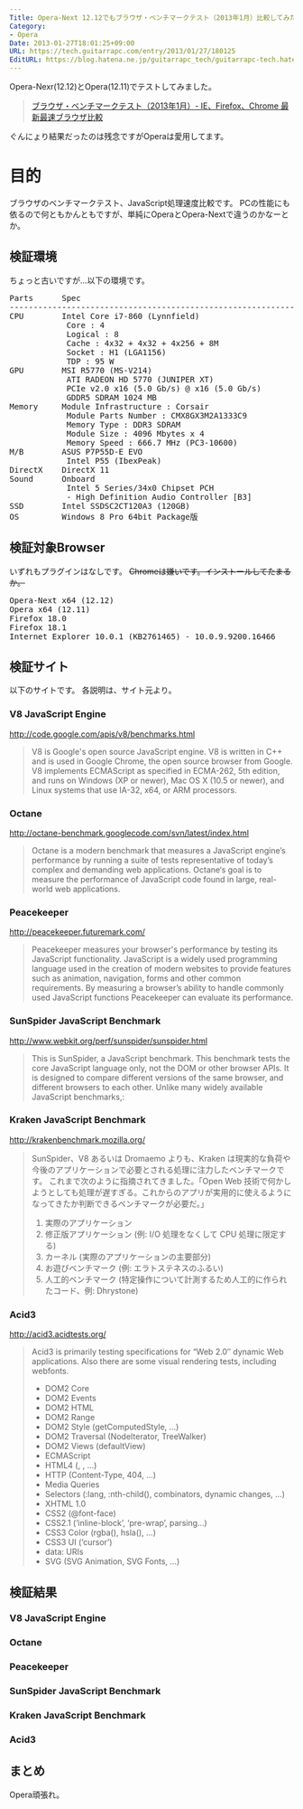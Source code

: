 ```yaml
---
Title: Opera-Next 12.12でもブラウザ・ベンチマークテスト（2013年1月）比較してみた
Category:
- Opera
Date: 2013-01-27T18:01:25+09:00
URL: https://tech.guitarrapc.com/entry/2013/01/27/180125
EditURL: https://blog.hatena.ne.jp/guitarrapc_tech/guitarrapc-tech.hatenablog.com/atom/entry/11696248318757675312
---
```


<p>Opera-Nexr(12.12)とOpera(12.11)でテストしてみました。</p>
<blockquote><a href="http://memorva.jp/internet/pc/browser_benchmark_ie_firefox_chrome_201301.php" target="_blank">ブラウザ・ベンチマークテスト（2013年1月）- IE、Firefox、Chrome 最新最速ブラウザ比較</a></blockquote>
<p>ぐんにょり結果だったのは残念ですがOperaは愛用してます。 </p>
<h1>目的</h1>
<p>ブラウザのベンチマークテスト、JavaScript処理速度比較です。 PCの性能にも依るので何ともかんともですが、単純にOperaとOpera-Nextで違うのかなーとか。</p>
<h2>検証環境</h2>
<p>ちょっと古いですが…以下の環境です。</p>
<pre class="brush: powershell">Parts      Spec
-------------------------------------------------------------------
CPU        Intel Core i7-860 (Lynnfield)
            Core : 4
            Logical : 8
            Cache : 4x32 + 4x32 + 4x256 + 8M
            Socket : H1 (LGA1156)
            TDP : 95 W
GPU        MSI R5770 (MS-V214)
            ATI RADEON HD 5770 (JUNIPER XT)
            PCIe v2.0 x16 (5.0 Gb/s) @ x16 (5.0 Gb/s)
            GDDR5 SDRAM 1024 MB
Memory     Module Infrastructure : Corsair
            Module Parts Number : CMX8GX3M2A1333C9
            Memory Type : DDR3 SDRAM
            Module Size : 4096 Mbytes x 4
            Memory Speed : 666.7 MHz (PC3-10600)
M/B        ASUS P7P55D-E EVO
            Intel P55 (IbexPeak)
DirectX    DirectX 11
Sound      Onboard
            Intel 5 Series/34x0 Chipset PCH
            - High Definition Audio Controller [B3]
SSD        Intel SSDSC2CT120A3 (120GB)
OS         Windows 8 Pro 64bit Package版
</pre>
<h2>検証対象Browser</h2>
<p>いずれもプラグインはなしです。 <del datetime="2013-01-27T18:51:51+00:00">Chromeは嫌いです。インストールしてたまるか。</del></p>
<pre class="brush: powershell">Opera-Next x64 (12.12)
Opera x64 (12.11)
Firefox 18.0
Firefox 18.1
Internet Explorer 10.0.1 (KB2761465) - 10.0.9.9200.16466
</pre>
<h2>検証サイト</h2>
<p>以下のサイトです。 各説明は、サイト元より。</p>
<h3>V8 JavaScript Engine</h3>
<p><a href="http://code.google.com/apis/v8/benchmarks.html" target="_blank">http://code.google.com/apis/v8/benchmarks.html</a></p>
<blockquote>V8 is Google's open source JavaScript engine. V8 is written in C++ and is used in Google Chrome, the open source browser from Google. V8 implements ECMAScript as specified in ECMA-262, 5th edition, and runs on Windows (XP or newer), Mac OS X (10.5 or newer), and Linux systems that use IA-32, x64, or ARM processors.</blockquote>
<h3>Octane</h3>
<p><a href="http://octane-benchmark.googlecode.com/svn/latest/index.html" target="_blank">http://octane-benchmark.googlecode.com/svn/latest/index.html</a></p>
<blockquote>Octane is a modern benchmark that measures a JavaScript engine’s performance by running a suite of tests representative of today’s complex and demanding web applications. Octane‘s goal is to measure the performance of JavaScript code found in large, real-world web applications.</blockquote>
<h3>Peacekeeper</h3>
<p><a href="http://peacekeeper.futuremark.com/" target="_blank">http://peacekeeper.futuremark.com/</a></p>
<blockquote>Peacekeeper measures your browser's performance by testing its JavaScript functionality. JavaScript is a widely used programming language used in the creation of modern websites to provide features such as animation, navigation, forms and other common requirements. By measuring a browser’s ability to handle commonly used JavaScript functions Peacekeeper can evaluate its performance.</blockquote>
<h3>SunSpider JavaScript Benchmark</h3>
<p><a href="http://www.webkit.org/perf/sunspider/sunspider.html" target="_blank">http://www.webkit.org/perf/sunspider/sunspider.html</a></p>
<blockquote>This is SunSpider, a JavaScript benchmark. This benchmark tests the core JavaScript language only, not the DOM or other browser APIs. It is designed to compare different versions of the same browser, and different browsers to each other. Unlike many widely available JavaScript benchmarks,:</blockquote>
<h3>Kraken JavaScript Benchmark</h3>
<p><a href="http://krakenbenchmark.mozilla.org/" target="_blank">http://krakenbenchmark.mozilla.org/</a></p>
<blockquote>SunSpider、V8 あるいは Dromaemo よりも、Kraken は現実的な負荷や今後のアプリケーションで必要とされる処理に注力したベンチマークです。 これまで次のように指摘されてきました。「Open Web 技術で何かしようとしても処理が遅すぎる。これからのアプリが実用的に使えるようになってきたか判断できるベンチマークが必要だ。」
<ol>
<li>実際のアプリケーション</li>
<li>修正版アプリケーション (例: I/O 処理をなくして CPU 処理に限定する)</li>
<li>カーネル (実際のアプリケーションの主要部分)</li>
<li>お遊びベンチマーク (例: エラトステネスのふるい)</li>
<li>人工的ベンチマーク (特定操作について計測するため人工的に作られたコード、例: Dhrystone)</li>
</ol>
</blockquote>
<h3>Acid3</h3>
<p><a href="http://acid3.acidtests.org/" target="_blank">http://acid3.acidtests.org/</a></p>
<blockquote>Acid3 is primarily testing specifications for “Web 2.0″ dynamic Web applications. Also there are some visual rendering tests, including webfonts.
<ul>
<li>DOM2 Core</li>
<li>DOM2 Events</li>
<li>DOM2 HTML</li>
<li>DOM2 Range</li>
<li>DOM2 Style (getComputedStyle, …)</li>
<li>DOM2 Traversal (NodeIterator, TreeWalker)</li>
<li>DOM2 Views (defaultView)</li>
<li>ECMAScript</li>
<li>HTML4 (, , …)</li>
<li>HTTP (Content-Type, 404, …)</li>
<li>Media Queries</li>
<li>Selectors (:lang, :nth-child(), combinators, dynamic changes, …)</li>
<li>XHTML 1.0</li>
<li>CSS2 (@font-face)</li>
<li>CSS2.1 (‘inline-block’, ‘pre-wrap’, parsing…)</li>
<li>CSS3 Color (rgba(), hsla(), …)</li>
<li>CSS3 UI (‘cursor’)</li>
<li>data: URIs</li>
<li>SVG (SVG Animation, SVG Fonts, …)</li>
</ul>
</blockquote>
<h2>検証結果</h2>
<h3>V8 JavaScript Engine</h3>
<h3>Octane</h3>
<h3>Peacekeeper</h3>
<h3>SunSpider JavaScript Benchmark</h3>
<h3>Kraken JavaScript Benchmark</h3>
<h3>Acid3</h3>
<h2>まとめ</h2>
<p>Opera頑張れ。</p>
